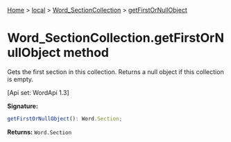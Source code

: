 [Home](./index) &gt; [local](local.md) &gt; [Word\_SectionCollection](local.word_sectioncollection.md) &gt; [getFirstOrNullObject](local.word_sectioncollection.getfirstornullobject.md)

# Word\_SectionCollection.getFirstOrNullObject method

Gets the first section in this collection. Returns a null object if this collection is empty. 

 \[Api set: WordApi 1.3\]

**Signature:**
```javascript
getFirstOrNullObject(): Word.Section;
```
**Returns:** `Word.Section`

